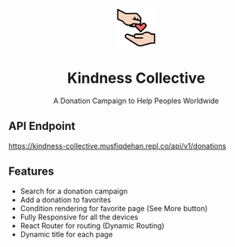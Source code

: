 <div align="center">
<img src="frontend-react/public/logo.png" alt="Kindness-Collective" width=80>
<h1>Kindness Collective</h1>
<p>A Donation Campaign to Help Peoples Worldwide</p>
</div>

## API Endpoint

https://kindness-collective.musfiqdehan.repl.co/api/v1/donations

## Features

-   Search for a donation campaign
-   Add a donation to favorites
-   Condition rendering for favorite page (See More button)
-   Fully Responsive for all the devices
-   React Router for routing (Dynamic Routing)
-   Dynamic title for each page
